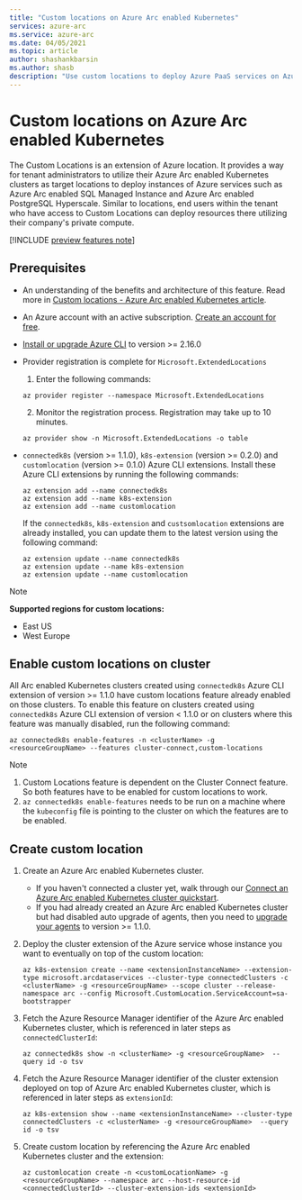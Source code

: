 ```yaml
---
title: "Custom locations on Azure Arc enabled Kubernetes"
services: azure-arc
ms.service: azure-arc
ms.date: 04/05/2021
ms.topic: article
author: shashankbarsin
ms.author: shasb
description: "Use custom locations to deploy Azure PaaS services on Azure Arc enabled Kubernetes clusters"
---
```


# Custom locations on Azure Arc enabled Kubernetes

The Custom Locations is an extension of Azure location. It provides a way for tenant administrators to utilize their Azure Arc enabled Kubernetes clusters as target locations to deploy instances of Azure services such as Azure Arc enabled SQL Managed Instance and Azure Arc enabled PostgreSQL Hyperscale. Similar to locations, end users within the tenant who have access to Custom Locations can deploy resources there utilizing their company's private compute.

[!INCLUDE [preview features note](./includes/preview/preview-callout.md)]

## Prerequisites

- An understanding of the benefits and architecture of this feature. Read more in [Custom locations - Azure Arc enabled Kubernetes article](conceptual-custom-locations.md).
- An Azure account with an active subscription. [Create an account for free](https://azure.microsoft.com/free/?WT.mc_id=A261C142F).

- [Install or upgrade Azure CLI](https://docs.microsoft.com/cli/azure/install-azure-cli) to version >= 2.16.0

- Provider registration is complete for `Microsoft.ExtendedLocations`
    1. Enter the following commands:
    
    ```azurecli
    az provider register --namespace Microsoft.ExtendedLocations
    ```

    2. Monitor the registration process. Registration may take up to 10 minutes.
    
    ```azurecli
    az provider show -n Microsoft.ExtendedLocations -o table
    ```

- `connectedk8s` (version >= 1.1.0), `k8s-extension` (version >= 0.2.0) and `customlocation` (version >= 0.1.0) Azure CLI extensions. Install these Azure CLI extensions by running the following commands:
  
    ```azurecli
    az extension add --name connectedk8s
    az extension add --name k8s-extension
    az extension add --name customlocation
    ```
    
    If the `connectedk8s`, `k8s-extension` and `custsomlocation` extensions are already installed, you can update them to the latest version using the following command:

    ```azurecli
    az extension update --name connectedk8s
    az extension update --name k8s-extension
    az extension update --name customlocation
    ```

>[!NOTE]
>**Supported regions for custom locations:**
>* East US
>* West Europe

## Enable custom locations on cluster

All Arc enabled Kubernetes clusters created using `connectedk8s` Azure CLI extension of version >= 1.1.0 have custom locations feature already enabled on those clusters. To enable this feature on clusters created using `connectedk8s` Azure CLI extension of version < 1.1.0 or on clusters where this feature was manually disabled, run the following command:

```console
az connectedk8s enable-features -n <clusterName> -g <resourceGroupName> --features cluster-connect,custom-locations
```

> [!NOTE]
> 1. Custom Locations feature is dependent on the Cluster Connect feature. So both features have to be enabled for custom locations to work.
> 2. `az connectedk8s enable-features` needs to be run on a machine where the `kubeconfig` file is pointing to the cluster on which the features are to be enabled.

## Create custom location

1. Create an Azure Arc enabled Kubernetes cluster.
    - If you haven't connected a cluster yet, walk through our [Connect an Azure Arc enabled Kubernetes cluster quickstart](quickstart-connect-cluster.md).
    - If you had already created an Azure Arc enabled Kubernetes cluster but had disabled auto upgrade of agents, then you need to [upgrade your agents](agent-upgrade.md#manually-upgrade-agents) to version >= 1.1.0.

1. Deploy the cluster extension of the Azure service whose instance you want to eventually on top of the custom location:

    ```azurecli
    az k8s-extension create --name <extensionInstanceName> --extension-type microsoft.arcdataservices --cluster-type connectedClusters -c <clusterName> -g <resourceGroupName> --scope cluster --release-namespace arc --config Microsoft.CustomLocation.ServiceAccount=sa-bootstrapper
    ```

1. Fetch the Azure Resource Manager identifier of the Azure Arc enabled Kubernetes cluster, which is referenced in later steps as `connectedClusterId`:

    ```azurecli
    az connectedk8s show -n <clusterName> -g <resourceGroupName>  --query id -o tsv
    ```

1. Fetch the Azure Resource Manager identifier of the cluster extension deployed on top of Azure Arc enabled Kubernetes cluster, which is referenced in later steps as `extensionId`:

    ```azurecli
    az k8s-extension show --name <extensionInstanceName> --cluster-type connectedClusters -c <clusterName> -g <resourceGroupName>  --query id -o tsv
    ```

1. Create custom location by referencing the Azure Arc enabled Kubernetes cluster and the extension:

    ```azurecli
    az customlocation create -n <customLocationName> -g <resourceGroupName> --namespace arc --host-resource-id <connectedClusterId> --cluster-extension-ids <extensionId>
    ```